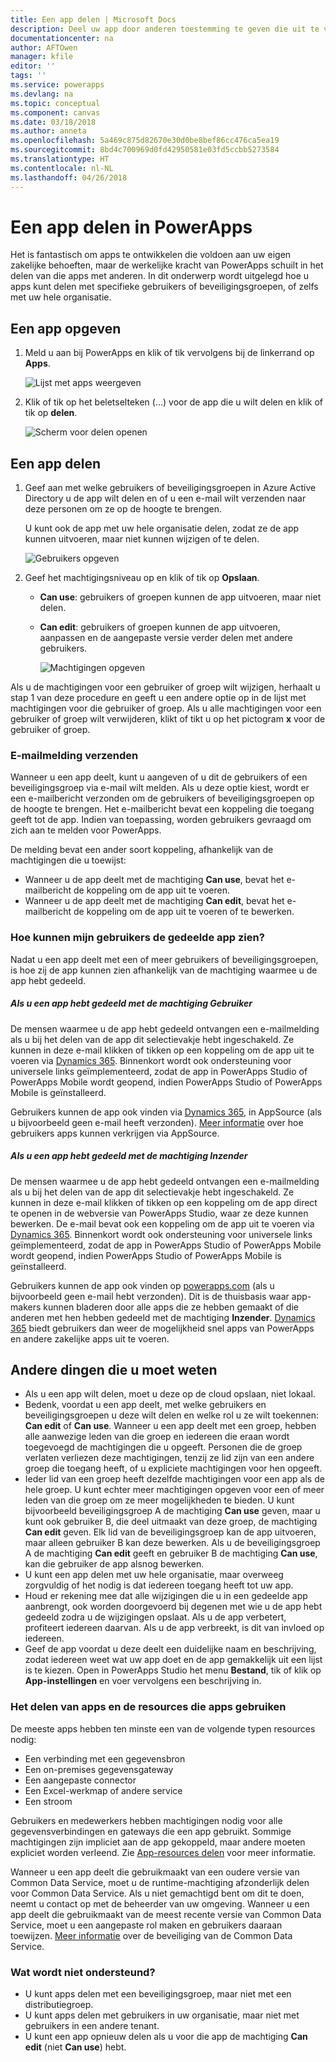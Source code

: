 ```yaml
---
title: Een app delen | Microsoft Docs
description: Deel uw app door anderen toestemming te geven die uit te voeren of te wijzigen
documentationcenter: na
author: AFTOwen
manager: kfile
editor: ''
tags: ''
ms.service: powerapps
ms.devlang: na
ms.topic: conceptual
ms.component: canvas
ms.date: 03/18/2018
ms.author: anneta
ms.openlocfilehash: 5a469c875d82670e30d0be8bef86cc476ca5ea19
ms.sourcegitcommit: 8bd4c700969d0fd42950581e03fd5ccbb5273584
ms.translationtype: HT
ms.contentlocale: nl-NL
ms.lasthandoff: 04/26/2018
---
```

# <a name="share-an-app-in-powerapps"></a>Een app delen in PowerApps
Het is fantastisch om apps te ontwikkelen die voldoen aan uw eigen zakelijke behoeften, maar de werkelijke kracht van PowerApps schuilt in het delen van die apps met anderen. In dit onderwerp wordt uitgelegd hoe u apps kunt delen met specifieke gebruikers of beveiligingsgroepen, of zelfs met uw hele organisatie.

## <a name="specify-an-app"></a>Een app opgeven
1. Meld u aan bij PowerApps en klik of tik vervolgens bij de linkerrand op **Apps**.

    ![Lijst met apps weergeven](./media/share-app/file-apps.png)

1. Klik of tik op het beletselteken (...) voor de app die u wilt delen en klik of tik op **delen**.

    ![Scherm voor delen openen](./media/share-app/ellipsis-share.png)

## <a name="share-an-app"></a>Een app delen
1. Geef aan met welke gebruikers of beveiligingsgroepen in Azure Active Directory u de app wilt delen en of u een e-mail wilt verzenden naar deze personen om ze op de hoogte te brengen.

    U kunt ook de app met uw hele organisatie delen, zodat ze de app kunnen uitvoeren, maar niet kunnen wijzigen of te delen.

    ![Gebruikers opgeven](./media/share-app/share-list.png)

1. Geef het machtigingsniveau op en klik of tik op **Opslaan**.

    * **Can use**: gebruikers of groepen kunnen de app uitvoeren, maar niet delen.
    * **Can edit**: gebruikers of groepen kunnen de app uitvoeren, aanpassen en de aangepaste versie verder delen met andere gebruikers.

        ![Machtigingen opgeven](./media/share-app/edit-use.png)

Als u de machtigingen voor een gebruiker of groep wilt wijzigen, herhaalt u stap 1 van deze procedure en geeft u een andere optie op in de lijst met machtigingen voor die gebruiker of groep. Als u alle machtigingen voor een gebruiker of groep wilt verwijderen, klikt of tikt u op het pictogram **x** voor de gebruiker of groep.

### <a name="send-email-notification"></a>E-mailmelding verzenden
Wanneer u een app deelt, kunt u aangeven of u dit de gebruikers of een beveiligingsgroep via e-mail wilt melden. Als u deze optie kiest, wordt er een e-mailbericht verzonden om de gebruikers of beveiligingsgroepen op de hoogte te brengen. Het e-mailbericht bevat een koppeling die toegang geeft tot de app. Indien van toepassing, worden gebruikers gevraagd om zich aan te melden voor PowerApps.

De melding bevat een ander soort koppeling, afhankelijk van de machtigingen die u toewijst:

- Wanneer u de app deelt met de machtiging **Can use**, bevat het e-mailbericht de koppeling om de app uit te voeren.
- Wanneer u de app deelt met de machtiging **Can edit**, bevat het e-mailbericht de koppeling om de app uit te voeren of te bewerken.

### <a name="how-do-my-users-see-the-app-i-shared"></a>Hoe kunnen mijn gebruikers de gedeelde app zien?
Nadat u een app deelt met een of meer gebruikers of beveiligingsgroepen, is hoe zij de app kunnen zien afhankelijk van de machtiging waarmee u de app hebt gedeeld.

##### <a name="if-you-shared-an-app-with-user-permission"></a>Als u een app hebt gedeeld met de machtiging *Gebruiker*
De mensen waarmee u de app hebt gedeeld ontvangen een e-mailmelding als u bij het delen van de app dit selectievakje hebt ingeschakeld. Ze kunnen in deze e-mail klikken of tikken op een koppeling om de app uit te voeren via [Dynamics 365](http://home.dynamics.com). Binnenkort wordt ook ondersteuning voor universele links geïmplementeerd, zodat de app in PowerApps Studio of PowerApps Mobile wordt geopend, indien PowerApps Studio of PowerApps Mobile is geïnstalleerd.

Gebruikers kunnen de app ook vinden via [Dynamics 365](http://home.dynamics.com), in AppSource (als u bijvoorbeeld geen e-mail heeft verzonden). [Meer informatie](../../user/app-source.md) over hoe gebruikers apps kunnen verkrijgen via AppSource.

##### <a name="if-you-shared-an-app-with-contributor-permission"></a>Als u een app hebt gedeeld met de machtiging *Inzender*
De mensen waarmee u de app hebt gedeeld ontvangen een e-mailmelding als u bij het delen van de app dit selectievakje hebt ingeschakeld. Ze kunnen in deze e-mail klikken of tikken op een koppeling om de app direct te openen in de webversie van PowerApps Studio, waar ze deze kunnen bewerken. De e-mail bevat ook een koppeling om de app uit te voeren via [Dynamics 365](http://home.dynamics.com). Binnenkort wordt ook ondersteuning voor universele links geïmplementeerd, zodat de app in PowerApps Studio of PowerApps Mobile wordt geopend, indien PowerApps Studio of PowerApps Mobile is geïnstalleerd.

Gebruikers kunnen de app ook vinden op [powerapps.com](http://web.powerapps.com) (als u bijvoorbeeld geen e-mail hebt verzonden). Dit is de thuisbasis waar app-makers kunnen bladeren door alle apps die ze hebben gemaakt of die anderen met hen hebben gedeeld met de machtiging **Inzender**. [Dynamics 365](http://home.dynamics.com) biedt gebruikers dan weer de mogelijkheid snel apps van PowerApps en andere zakelijke apps uit te voeren.

## <a name="other-things-to-know"></a>Andere dingen die u moet weten
* Als u een app wilt delen, moet u deze op de cloud opslaan, niet lokaal.
* Bedenk, voordat u een app deelt, met welke gebruikers en beveiligingsgroepen u deze wilt delen en welke rol u ze wilt toekennen: **Can edit** of **Can use**. Wanneer u een app deelt met een groep, hebben alle aanwezige leden van die groep en iedereen die eraan wordt toegevoegd de machtigingen die u opgeeft. Personen die de groep verlaten verliezen deze machtigingen, tenzij ze lid zijn van een andere groep die toegang heeft, of u expliciete machtigingen voor hen opgeeft.
* Ieder lid van een groep heeft dezelfde machtigingen voor een app als de hele groep. U kunt echter meer machtigingen opgeven voor een of meer leden van die groep om ze meer mogelijkheden te bieden. U kunt bijvoorbeeld beveiligingsgroep A de machtiging **Can use** geven, maar u kunt ook gebruiker B, die deel uitmaakt van deze groep, de machtiging **Can edit** geven. Elk lid van de beveiligingsgroep kan de app uitvoeren, maar alleen gebruiker B kan deze bewerken. Als u de beveiligingsgroep A de machtiging **Can edit** geeft en gebruiker B de machtiging **Can use**, kan die gebruiker de app alsnog bewerken.
* U kunt een app delen met uw hele organisatie, maar overweeg zorgvuldig of het nodig is dat iedereen toegang heeft tot uw app.
* Houd er rekening mee dat alle wijzigingen die u in een gedeelde app aanbrengt, ook worden doorgevoerd bij degenen met wie u de app hebt gedeeld zodra u de wijzigingen opslaat. Als u de app verbetert, profiteert iedereen daarvan. Als u de app verbreekt, is dit van invloed op iedereen.
* Geef de app voordat u deze deelt een duidelijke naam en beschrijving, zodat iedereen weet wat uw app doet en de app gemakkelijk uit een lijst is te kiezen. Open in PowerApps Studio het menu **Bestand**, tik of klik op **App-instellingen** en voer vervolgens een beschrijving in.

### <a name="app-sharing-and-the-resources-the-app-uses"></a>Het delen van apps en de resources die apps gebruiken
De meeste apps hebben ten minste een van de volgende typen resources nodig:

* Een verbinding met een gegevensbron
* Een on-premises gegevensgateway
* Een aangepaste connector
* Een Excel-werkmap of andere service
* Een stroom

Gebruikers en medewerkers hebben machtigingen nodig voor alle gegevensverbindingen en gateways die een app gebruikt. Sommige machtigingen zijn impliciet aan de app gekoppeld, maar andere moeten expliciet worden verleend. Zie [App-resources delen](share-app-resources.md) voor meer informatie.

Wanneer u een app deelt die gebruikmaakt van een oudere versie van Common Data Service, moet u de runtime-machtiging afzonderlijk delen voor Common Data Service. Als u niet gemachtigd bent om dit te doen, neemt u contact op met de beheerder van uw omgeving. Wanneer u een app deelt die gebruikmaakt van de meest recente versie van Common Data Service, moet u een aangepaste rol maken en gebruikers daaraan toewijzen. [Meer informatie](../../administrator/database-security.md) over de beveiliging van de Common Data Service.

### <a name="what-isnt-supported"></a>Wat wordt niet ondersteund?
* U kunt apps delen met een beveiligingsgroep, maar niet met een distributiegroep.
* U kunt apps delen met gebruikers in uw organisatie, maar niet met gebruikers in een andere tenant.
* U kunt een app opnieuw delen als u voor die app de machtiging **Can edit** (niet **Can use**) hebt.
